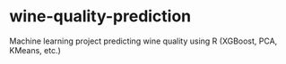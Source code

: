 # wine-quality-prediction
Machine learning project predicting wine quality using R (XGBoost, PCA, KMeans, etc.)
